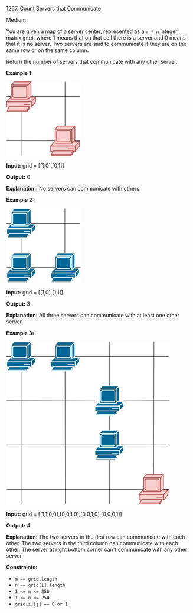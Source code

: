 1267\. Count Servers that Communicate

Medium

You are given a map of a server center, represented as a `m * n` integer matrix `grid`, where 1 means that on that cell there is a server and 0 means that it is no server. Two servers are said to communicate if they are on the same row or on the same column.

Return the number of servers that communicate with any other server.

**Example 1:**

![](untitled-diagram-6.jpg)

**Input:** grid = [[1,0],[0,1]]

**Output:** 0

**Explanation:** No servers can communicate with others.

**Example 2:**

**![](untitled-diagram-4.jpg)**

**Input:** grid = [[1,0],[1,1]]

**Output:** 3

**Explanation:** All three servers can communicate with at least one other server.

**Example 3:**

![](untitled-diagram-1-3.jpg)

**Input:** grid = [[1,1,0,0],[0,0,1,0],[0,0,1,0],[0,0,0,1]]

**Output:** 4

**Explanation:** The two servers in the first row can communicate with each other. The two servers in the third column can communicate with each other. The server at right bottom corner can't communicate with any other server.

**Constraints:**

*   `m == grid.length`
*   `n == grid[i].length`
*   `1 <= m <= 250`
*   `1 <= n <= 250`
*   `grid[i][j] == 0 or 1`
